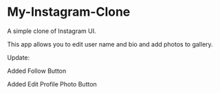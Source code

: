 # My-Instagram-Clone
<p>A simple clone of Instagram UI.</p>
<p>This app allows you to edit user name and bio and add photos to gallery.</p>

<p>Update:</p>
<p>Added Follow Button</p>
<p>Added Edit Profile Photo Button</p>
